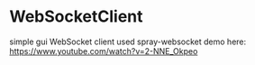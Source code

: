 # WebSocketClient
simple gui WebSocket client used spray-websocket
demo here: https://www.youtube.com/watch?v=2-NNE_Okpeo
